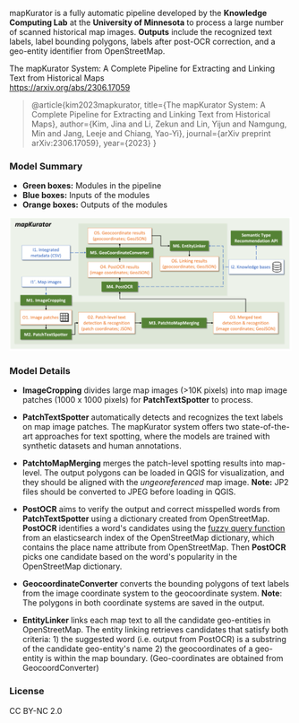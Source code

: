 

mapKurator is a fully automatic pipeline developed by the **Knowledge Computing Lab** at the **University of Minnesota** to process a large number of scanned historical map images. **Outputs** include the recognized text labels, label bounding polygons, labels after post-OCR correction, and a geo-entity identifier from OpenStreetMap.


The mapKurator System: A Complete Pipeline for Extracting and Linking Text from Historical Maps <br>
https://arxiv.org/abs/2306.17059 

> @article{kim2023mapkurator,
  title={The mapKurator System: A Complete Pipeline for Extracting and Linking Text from Historical Maps},
  author={Kim, Jina and Li, Zekun and Lin, Yijun and Namgung, Min and Jang, Leeje and Chiang, Yao-Yi},
  journal={arXiv preprint arXiv:2306.17059},
  year={2023}
}

### Model Summary

- **Green boxes:** Modules in the pipeline
- **Blue boxes:** Inputs of the modules
- **Orange boxes:** Outputs of the modules

<img width="1000" alt="image" src="_media/system.png">



### Model Details
- **ImageCropping** divides large map images (>10K pixels) into map image patches (1000 x 1000 pixels) for **PatchTextSpotter** to process.

- **PatchTextSpotter** automatically detects and recognizes the text labels on map image patches. The mapKurator system offers two state-of-the-art approaches for text spotting, where the models are trained with synthetic datasets and human annotations.

- **PatchtoMapMerging** merges the patch-level spotting results into map-level. The output polygons can be loaded in QGIS for visualization, and they should be aligned with the *ungeoreferenced* map image. **Note:** JP2 files should be converted to JPEG before loading in QGIS. 

- **PostOCR** aims to verify the output and correct misspelled words from **PatchTextSpotter** using a dictionary created from OpenStreetMap. **PostOCR** identifies a word's candidates using the [fuzzy query function](https://www.elastic.co/guide/en/elasticsearch/reference/current/query-dsl-fuzzy-query.html) from an elasticsearch index of the OpenStreetMap dictionary, which contains the place name attribute from OpenStreetMap. Then **PostOCR** picks one candidate based on the word's popularity in the OpenStreetMap dictionary.

- **GeocoordinateConverter**  converts the bounding polygons of text labels from the image coordinate system to the geocoordinate system. **Note**: The polygons in both coordinate systems are saved in the output. 

- **EntityLinker** links each map text to all the candidate geo-entities in OpenStreetMap. The entity linking retrieves candidates that satisfy both criteria: 1) the suggested word (i.e. output from PostOCR) is a substring of the candidate geo-entity's name 2) the geocoordinates of a geo-entity is within the map boundary. (Geo-coordinates are obtained from GeocoordConverter)


### License
CC BY-NC 2.0 
